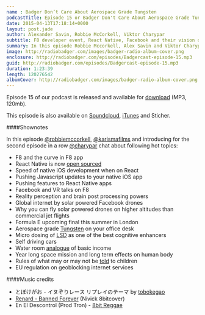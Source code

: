 ```yaml
---
name : Badger Don’t Care About Aerospace Grade Tungsten
podcastTitle: Episode 15 or Badger Don't Care About Aerospace Grade Tungsten
date: 2015-04-13T17:18:14+0000
layout: post.jade
author: Alexander Savin, Robbie McCorkell, Viktor Charypar
subtitle: F8 developer event, React Native, Facebook and their vision on VR, solar powered internet drones, Formula E, cube of aerospace grade tungsten for your desk, micro dosing effects of LSD, with extra topics on basic income and long spaceflight effects on human body.
summary: In this episode Robbie Mccorkell, Alex Savin and Viktor Charypar talk about F8 developer event, React Native, Facebook and their vision on VR, solar powered internet drones, Formula E, cube of aerospace grade tungsten for your desk, micro dosing effects of LSD, with extra topics on basic income and long spaceflight effects on human body.
image: http://radiobadger.com/images/badger-radio-album-cover.png
enclosure: http://radiobadger.com/episodes/Badgercast-episode-15.mp3
guid: http://radiobadger.com/episodes/Badgercast-episode-15.mp3
duration: 1:23:39
length: 120276542
albumCover: http://radiobadger.com/images/badger-radio-album-cover.png
---
```


Episode 15 of our podcast is released and available for [download](http://radiobadger.com/episodes/Badgercast-episode-15.mp3) (MP3, 120mb).

This episode is also available on [Soundcloud](https://soundcloud.com/karismafilms/radio-badger-podcast-episode-15), [iTunes](https://itunes.apple.com/gb/podcast/radio-badger-tech-podcast/id918884643?mt=2) and Sticher.

####Shownotes

In this episode [@robbiemccorkell](https://twitter.com/robbiemccorkell), [@karismafilms](https://twitter.com/karismafilms) and introducing for the second episode in a row [@charypar](https://twitter.com/charypar) chat about following hot topics:

* F8 and the curve in F8 app
* React Native is now [open sourced](http://facebook.github.io/react-native/)
* Speed of native iOS development when on React
* Pushing Javascript updates to your native iOS app
* Pushing features to React Native apps
* Facebook and VR talks on F8
* Reality perception and brain post processing powers
* Global internet by solar powered Facebook drones
* Why you can fly solar powered drones on higher altitudes than commercial jet flights
* Formula E upcoming final this summer in London
* Aerospace grade [Tungsten](https://www.kickstarter.com/projects/1014603694/forge-solid-denser-than-solid-uranium) on your office desk
* Micro dosing of [LSD](http://fourhourworkweek.com/2015/03/21/james-fadiman/) as one of the best cognitive enhancers
* Self driving cars
* Water room [analogue](http://www.scottsantens.com/the-water-room-analogy-why-giving-basic-income-to-even-the-richest-makes-sense) of basic income
* Year long space mission and long term effects on human body
* Rules of what may or may not be [told](https://adventuresinmybrain.wordpress.com/2015/02/12/ch-ch-ch-ch-changes/) to children
* EU regulation on geoblocking internet services

####Music credits

* とぼけがお - イヌぞりレース リプレイのテーマ by [tobokegao](https://soundcloud.com/tobokegao/dog_sled-replay_theme)
* [Renard - Banned Forever](https://soundcloud.com/nivick/renard-banned-forever-nivick-8bit) (Nivick 8bitcover)
* En El Descontrol (Prod Tron) - [8bit Reggae](https://soundcloud.com/diegofernandezakatron/en-el-descontrol-prod-tron)
